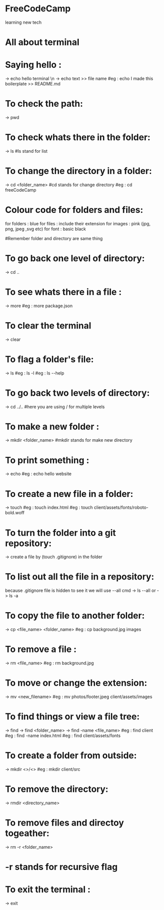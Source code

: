 # FreeCodeCamp
learning new tech

# All about terminal

# Saying hello :
-> echo hello terminal \n
-> echo text >> file name
#eg : echo I made this boilerplate >> README.md

# To check the path:
-> pwd    

# To check whats there in the folder:
-> ls
#ls stand for list

# To change the directory in a folder:
-> cd <folder_name>
#cd stands for change directory
#eg : cd freeCodeCamp

# Colour code for folders and files:
for folders : blue
for files   : include their extension
for images  : pink (jpg, png, jpeg ,svg etc)
for font    : basic black 

#Remember folder and directory are same thing

# To go back one level of directory:
-> cd ..

# To see whats there in a file :
-> more <filename>
#eg : more package.json 

# To clear the terminal
-> clear

# To flag a folder's file:
-> ls <flag>
#eg : ls -l
#eg : ls --help

# To go back two levels of directory:
-> cd ../..
#here you are using / for multiple levels

# To make a new folder :
-> mkdir <folder_name>
#mkdir stands for make new directory

# To print something :
-> echo <something>
#eg : echo hello website

# To create a new file in a folder:
-> touch <somthing>
#eg : touch index.html
#eg : touch client/assets/fonts/roboto-bold.woff

# To turn the folder into a git repository:
-> create a file by (touch .gitignore) in the folder


# To list out all the file in a repository:
because .gitignore file is hidden to see it we will use --all cmd
-> ls --all
   or
-> ls -a

# To copy the file to another folder:
-> cp <file_name> <folder_name>
#eg : cp background.jpg images

# To remove a file :
-> rm <file_name>
#eg : rm background.jpg

# To move or change the extension:
-> mv <filename> <new_filename>
#eg : mv photos/footer.jpeg client/assets/images

# To find things or view a file tree:
-> find
-> find <folder_name>
-> find -name <file_name>
#eg : find client
#eg : find -name index.html
#eg : find client/assets/fonts

# To create a folder from outside:
-> mkdir <>/<>
#eg : mkdir client/src

# To remove the directory:
-> rmdir <directory_name>

# To remove files and directoy togeather:
-> rm -r <folder_name>
# -r stands for recursive flag

# To exit the terminal :
-> exit



